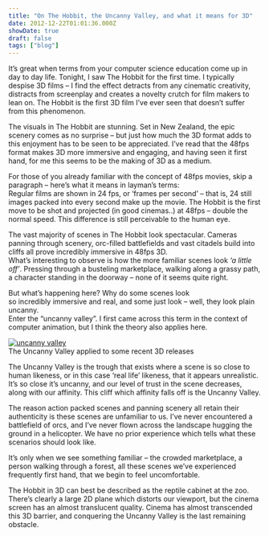 ```yaml
---
title: "On The Hobbit, the Uncanny Valley, and what it means for 3D"
date: 2012-12-22T01:01:36.000Z
showDate: true
draft: false
tags: ["blog"]
---
```



It’s great when terms from your computer science education come up in day to day life. Tonight, I saw The Hobbit for the first time. I typically despise 3D films – I find the effect detracts from any cinematic creativity, distracts from screenplay and creates a novelty crutch for film makers to lean on. The Hobbit is the first 3D film I’ve ever seen that doesn’t suffer from this phenomenon.

The visuals in The Hobbit are stunning. Set in New Zealand, the epic scenery comes as no surprise – but just how much the 3D format adds to this enjoyment has to be seen to be appreciated. I’ve read that the 48fps format makes 3D more immersive and engaging, and having seen it first hand, for me this seems to be the making of 3D as a medium.

For those of you already familiar with the concept of 48fps movies, skip a paragraph – here’s what it means in layman’s terms:  
 Regular films are shown in 24 fps, or ‘frames per second’ – that is, 24 still images packed into every second make up the movie. The Hobbit is the first move to be shot and projected (in good cinemas..) at 48fps – double the normal speed. This difference is still perceivable to the human eye.

The vast majority of scenes in The Hobbit look spectacular. Cameras panning through scenery, orc-filled battlefields and vast citadels build into cliffs all prove incredibly immersive in 48fps 3D.  
 What’s interesting to observe is how the more familiar scenes look *‘a little off’*. Pressing through a busteling marketplace, walking along a grassy path, a character standing in the doorway – none of it seems quite right.

But what’s happening here? Why do some scenes look so incredibly immersive and real, and some just look – well, they look plain uncanny.  
 Enter the “uncanny valley”. I first came across this term in the context of computer animation, but I think the theory also applies here.

<span class="wp-caption alignnone" id="attachment_263" style="width: 506px">[![uncanny valley](http://res.cloudinary.com/cianclarke/image/upload/v1382804152/uncanny-valley1_ehyrts.jpg)](http://cianclarke.com/blog/on-the-hobbit-the-uncanny-valley-and-what-it-means-for-3d/uncanny-valley-2/)  
The Uncanny Valley applied to some recent 3D releases
</span>

The Uncanny Valley is the trough that exists where a scene is so close to human likeness, or in this case ‘real life’ likeness, that it appears unrealistic. It’s so close it’s uncanny, and our level of trust in the scene decreases, along with our affinity. This cliff which affinity falls off is the Uncanny Valley.

The reason action packed scenes and panning scenery all retain their authenticity is these scenes are unfamiliar to us. I’ve never encountered a battlefield of orcs, and I’ve never flown across the landscape hugging the ground in a helicopter. We have no prior experience which tells what these scenarios should look like.

It’s only when we see something familiar – the crowded marketplace, a person walking through a forest, all these scenes we’ve experienced frequently first hand, that we begin to feel uncomfortable.

The Hobbit in 3D can best be described as the reptile cabinet at the zoo. There’s clearly a large 2D plane which distorts our viewport, but the cinema screen has an almost translucent quality. Cinema has almost transcended this 3D barrier, and conquering the Uncanny Valley is the last remaining obstacle.



